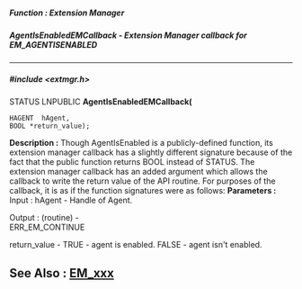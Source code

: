 ##### Function : Extension Manager
##### AgentIsEnabledEMCallback - Extension Manager callback for EM_AGENTISENABLED
---
##### #include <extmgr.h>
STATUS LNPUBLIC **AgentIsEnabledEMCallback(**

	HAGENT  hAgent,
	BOOL *return_value);
**Description :**
Though AgentIsEnabled is a publicly-defined function, its extension manager 
callback has a slightly different signature because of the fact that the public 
function returns BOOL instead of STATUS.  The extension manager callback has an 
added argument which allows the callback to write the return value of the API 
routine.  For purposes of the callback, it is as if the function signatures 
were as follows:
**Parameters :**
Input :
hAgent  -  Handle of Agent.

Output :
(routine)  -  
ERR_EM_CONTINUE


return_value  -  TRUE - agent is enabled.  FALSE - agent isn't enabled.

**See Also :**
[EM_xxx](D:/md_files/EM_xxx.md)
---
